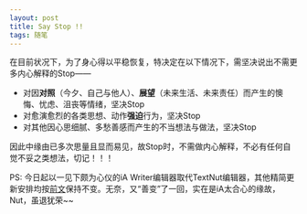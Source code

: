 ```yaml
---
layout: post
title: Say Stop !!
tags: 随笔
---
```


在目前状况下，为了身心得以平稳恢复，特决定在以下情况下，需坚决说出不需更多内心解释的Stop——

- 对因**对照**（今夕、自己与他人）、**展望**（未来生活、未来责任）而产生的懊悔、忧虑、沮丧等情绪，坚决Stop
- 对愈演愈烈的各类思想、动作**强迫**行为，坚决Stop
- 对其他因心思细腻、多愁善感而产生的不当想法与做法，坚决Stop

因此中缘由已多次思量且显而易见，故Stop时，不需做内心解释，不必有任何自觉不妥之类想法，切记！！！

PS: 今日起以一见下颇为心仪的iA Writer编辑器取代TextNut编辑器，其他精简更新安排均按[前文](http://cpxxpc.com/2016/06/30/D1)保持不变。无奈，又“善变”了一回，实在是iA太合心的缘故，Nut，虽退犹荣~~
